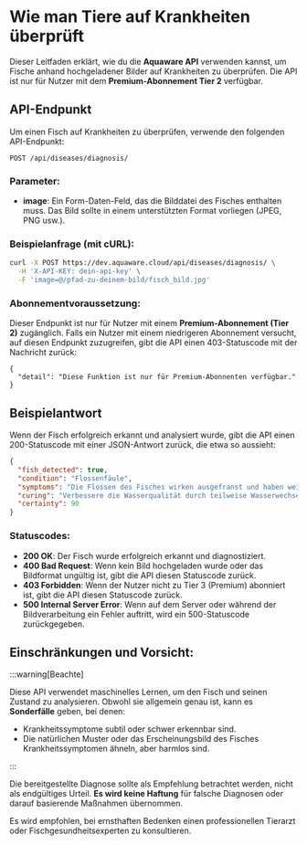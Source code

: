 
# Wie man Tiere auf Krankheiten überprüft

Dieser Leitfaden erklärt, wie du die **Aquaware API** verwenden kannst, um Fische anhand hochgeladener Bilder auf Krankheiten zu überprüfen. Die API ist nur für Nutzer mit dem **Premium-Abonnement Tier 2** verfügbar.

## API-Endpunkt

Um einen Fisch auf Krankheiten zu überprüfen, verwende den folgenden API-Endpunkt:

```
POST /api/diseases/diagnosis/
```

### Parameter:

- **image**: Ein Form-Daten-Feld, das die Bilddatei des Fisches enthalten muss. Das Bild sollte in einem unterstützten Format vorliegen (JPEG, PNG usw.).

### Beispielanfrage (mit cURL):

```bash
curl -X POST https://dev.aquaware.cloud/api/diseases/diagnosis/ \
  -H 'X-API-KEY: dein-api-key' \
  -F 'image=@/pfad-zu-deinem-bild/fisch_bild.jpg'
```

### Abonnementvoraussetzung:

Dieser Endpunkt ist nur für Nutzer mit einem **Premium-Abonnement (Tier 2)** zugänglich. Falls ein Nutzer mit einem niedrigeren Abonnement versucht, auf diesen Endpunkt zuzugreifen, gibt die API einen 403-Statuscode mit der Nachricht zurück:

```
{
  "detail": "Diese Funktion ist nur für Premium-Abonnenten verfügbar."
}
```

## Beispielantwort

Wenn der Fisch erfolgreich erkannt und analysiert wurde, gibt die API einen 200-Statuscode mit einer JSON-Antwort zurück, die etwa so aussieht:

```json
{
  "fish_detected": true,
  "condition": "Flossenfäule",
  "symptoms": "Die Flossen des Fisches wirken ausgefranst und haben weiße oder trübe Ränder. Dies deutet auf eine bakterielle Infektion hin, die das Flossengewebe angreift.",
  "curing": "Verbessere die Wasserqualität durch teilweise Wasserwechsel und eine ordnungsgemäße Filterung. Behandle mit einem antibakteriellen Medikament, das speziell für Aquarien geeignet ist.",
  "certainty": 90
}
```

### Statuscodes:

- **200 OK**: Der Fisch wurde erfolgreich erkannt und diagnostiziert.
- **400 Bad Request**: Wenn kein Bild hochgeladen wurde oder das Bildformat ungültig ist, gibt die API diesen Statuscode zurück.
- **403 Forbidden**: Wenn der Nutzer nicht zu Tier 3 (Premium) abonniert ist, gibt die API diesen Statuscode zurück.
- **500 Internal Server Error**: Wenn auf dem Server oder während der Bildverarbeitung ein Fehler auftritt, wird ein 500-Statuscode zurückgegeben.

## Einschränkungen und Vorsicht:

:::warning[Beachte]

Diese API verwendet maschinelles Lernen, um den Fisch und seinen Zustand zu analysieren. Obwohl sie allgemein genau ist, kann es **Sonderfälle** geben, bei denen:

- Krankheitssymptome subtil oder schwer erkennbar sind.
- Die natürlichen Muster oder das Erscheinungsbild des Fisches Krankheitssymptomen ähneln, aber harmlos sind.

:::

Die bereitgestellte Diagnose sollte als Empfehlung betrachtet werden, nicht als endgültiges Urteil. **Es wird keine Haftung** für falsche Diagnosen oder darauf basierende Maßnahmen übernommen.

Es wird empfohlen, bei ernsthaften Bedenken einen professionellen Tierarzt oder Fischgesundheitsexperten zu konsultieren.
